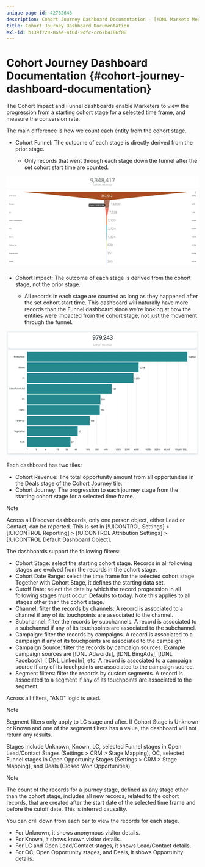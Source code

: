 ```yaml
---
unique-page-id: 42762648
description: Cohort Journey Dashboard Documentation - [!DNL Marketo Measure] - Product Documentation
title: Cohort Journey Dashboard Documentation
exl-id: b139f720-86ae-4f6d-9dfc-cc67b4186f88
---
```

# Cohort Journey Dashboard Documentation {#cohort-journey-dashboard-documentation}

The Cohort Impact and Funnel dashboards enable Marketers to view the progression from a starting cohort stage for a selected time frame, and measure the conversion rate.

The main difference is how we count each entity from the cohort stage.

* Cohort Funnel: The outcome of each stage is directly derived from the prior stage.

   * Only records that went through each stage down the funnel after the set cohort start time are counted.

![](assets/cohort-journey-dashboard-documentation-1.png)

* Cohort Impact: The outcome of each stage is derived from the cohort stage, not the prior stage.

   * All records in each stage are counted as long as they happened after the set cohort start time. This dashboard will naturally have more records than the Funnel dashboard since we're looking at how the entities were impacted from the cohort stage, not just the movement through the funnel.

![](assets/cohort-journey-dashboard-documentation-2.png)

Each dashboard has two tiles:

* Cohort Revenue: The total opportunity amount from all opportunities in the Deals stage of the Cohort Journey tile.
* Cohort Journey: The progression to each journey stage from the starting cohort stage for a selected time frame.

>[!NOTE]
>
>Across all Discover dashboards, only one person object, either Lead or Contact, can be reported. This is set in [!UICONTROL Settings] > [!UICONTROL Reporting] > [!UICONTROL Attribution Settings] > [!UICONTROL Default Dashboard Object].

The dashboards support the following filters:

* Cohort Stage: select the starting cohort stage. Records in all following stages are evolved from the records in the cohort stage.
* Cohort Date Range: select the time frame for the selected cohort stage. Together with Cohort Stage, it defines the starting data set.
* Cutoff Date: select the date by which the record progression in all following stages must occur. Defaults to today. Note this applies to all stages other than the cohort stage.
* Channel: filter the records by channels. A record is associated to a channel if any of its touchpoints are associated to the channel.
* Subchannel: filter the records by subchannels. A record is associated to a subchannel if any of its touchpoints are associated to the subchannel.
* Campaign: filter the records by campaigns. A record is associated to a campaign if any of its touchpoints are associated to the campaign.
* Campaign Source: filter the records by campaign sources. Example campaign sources are [!DNL Adwords], [!DNL BingAds], [!DNL Facebook], [!DNL LinkedIn], etc. A record is associated to a campaign source if any of its touchpoints are associated to the campaign source.
* Segment filters: filter the records by custom segments. A record is associated to a segment if any of its touchpoints are associated to the segment.

Across all filters, "AND" logic is used.

>[!NOTE]
>
>Segment filters only apply to LC stage and after. If Cohort Stage is Unknown or Known and one of the segment filters has a value, the dashboard will not return any results.

Stages include Unknown, Known, LC, selected Funnel stages in Open Lead/Contact Stages (Settings > CRM > Stage Mapping), OC, selected Funnel stages in Open Opportunity Stages (Settings > CRM > Stage Mapping), and Deals (Closed Won Opportunities).

>[!NOTE]
>
>The count of the records for a journey stage, defined as any stage other than the cohort stage, includes all new records, related to the cohort records, that are created after the start date of the selected time frame and before the cutoff date. This is inferred causality.

You can drill down from each bar to view the records for each stage.

* For Unknown, it shows anonymous visitor details.
* For Known, it shows known visitor details.
* For LC and Open Lead/Contact stages, it shows Lead/Contact details.
* For OC, Open Opportunity stages, and Deals, it shows Opportunity details.
